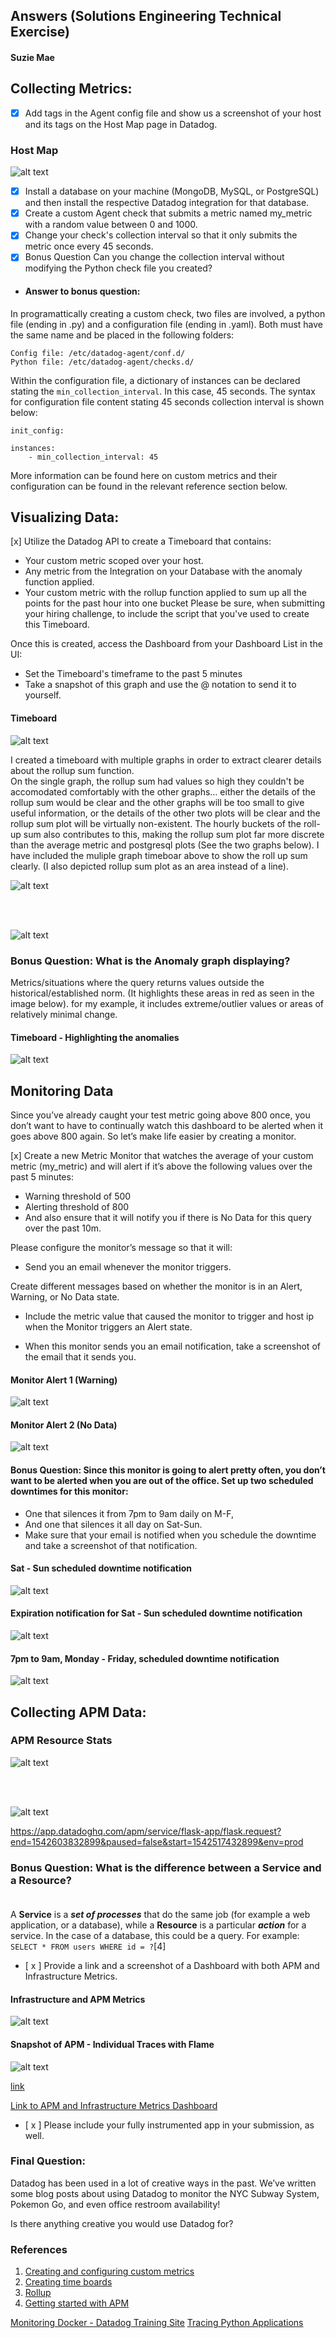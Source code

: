 ## Answers (Solutions Engineering Technical Exercise)
#### Suzie Mae


## Collecting Metrics:

- [x] Add tags in the Agent config file and show us a screenshot of your host and its tags on the Host Map page in Datadog.

### Host Map
![alt text][img1]

[img1]: ./images/host_map.png "Host map"


- [x] Install a database on your machine (MongoDB, MySQL, or PostgreSQL) and then install the respective Datadog integration for that database.
- [x] Create a custom Agent check that submits a metric named my_metric with a random value between 0 and 1000.
- [x] Change your check's collection interval so that it only submits the metric once every 45 seconds.
- [x] Bonus Question Can you change the collection interval without modifying the Python check file you created?

- #### Answer to bonus question:
In programattically creating a custom check, two files are involved, a python file (ending in .py) and a configuration file (ending in .yaml). Both must have the same name and be placed in the following folders:
```
Config file: /etc/datadog-agent/conf.d/
Python file: /etc/datadog-agent/checks.d/
```

Within the configuration file, a dictionary of instances can be declared stating the `min_collection_interval`. In this case, 45 seconds. The syntax for configuration file content stating 45 seconds collection interval is shown below:

```
init_config:

instances:
    - min_collection_interval: 45
```

More information can be found here on custom metrics and their configuration can be found in the relevant reference section below.


## Visualizing Data:

[x] Utilize the Datadog API to create a Timeboard that contains:

- Your custom metric scoped over your host.
- Any metric from the Integration on your Database with the anomaly function applied.
- Your custom metric with the rollup function applied to sum up all the points for the past hour into one bucket
Please be sure, when submitting your hiring challenge, to include the script that you've used to create this Timeboard.

Once this is created, access the Dashboard from your Dashboard List in the UI:

- Set the Timeboard's timeframe to the past 5 minutes
- Take a snapshot of this graph and use the @ notation to send it to yourself.

#### Timeboard


![alt text][img2a]

[img2a]: ./images/timeboard_over_5_minutes.png "Timeboard - Snapshot of single graph over 5 minutes"



I created a timeboard with multiple graphs in order to extract clearer details about the rollup sum function. <br/>
On the single graph, the rollup sum had values so high they couldn't be accomodated comfortably with the other graphs... either the details of the rollup sum would be clear and the other graphs will be too small to give useful information, or the details of the other two plots will be clear and the rollup sum plot will be virtually non-existent. The hourly buckets of the roll-up sum also contributes to this, making the rollup sum plot far more discrete than the average metric and postgresql plots (See the two graphs below). I have included the muliple graph timeboar above to show the roll up sum clearly. (I also depicted rollup sum plot as an area instead of a line).

![alt text][img2b]

[img2b]: ./images/timeboard_over_x_hours.png "Single graph over 4 hours - to show the difference in values"

<br/>
<br/>

![alt text][img2c]

[img2c]: ./images/timeboard_for_multiple_boards.png "Timeboard - multiple graphs"



### Bonus Question: What is the Anomaly graph displaying?

Metrics/situations where the query returns values outside the historical/established norm. (It highlights these areas in red as seen in the image below). for my example, it includes extreme/outlier values or areas of relatively minimal change. 

#### Timeboard - Highlighting the anomalies

![alt text][img2d]

[img2d]: ./images/anomalies_1.png "Timeboard - Highlighting the anomalies"

## Monitoring Data

Since you’ve already caught your test metric going above 800 once, you don’t want to have to continually watch this dashboard to be alerted when it goes above 800 again. So let’s make life easier by creating a monitor.

[x] Create a new Metric Monitor that watches the average of your custom metric (my_metric) and will alert if it’s above the following values over the past 5 minutes:

- Warning threshold of 500
- Alerting threshold of 800
- And also ensure that it will notify you if there is No Data for this query over the past 10m.


Please configure the monitor’s message so that it will:

- Send you an email whenever the monitor triggers.

Create different messages based on whether the monitor is in an Alert, Warning, or No Data state.

- Include the metric value that caused the monitor to trigger and host ip when the Monitor triggers an Alert state.

- When this monitor sends you an email notification, take a screenshot of the email that it sends you.


#### Monitor Alert 1 (Warning)
![alt text][img3a]

[img3a]: ./images/monitor_alert_log_1.png "Monitor Alert 1 (Warning)"


#### Monitor Alert 2 (No Data)

![alt text][img3b]

[img3b]: ./images/no_data_alert.png "Monitor Alert 2 (No Data)"

#### Bonus Question: Since this monitor is going to alert pretty often, you don’t want to be alerted when you are out of the office. Set up two scheduled downtimes for this monitor:

- One that silences it from 7pm to 9am daily on M-F,
- And one that silences it all day on Sat-Sun.
- Make sure that your email is notified when you schedule the downtime and take a screenshot of that notification.

#### Sat - Sun scheduled downtime notification
![alt text][img4a]

[img4a]: ./images/scheduled_down_time_1.png "Sat - Sun scheduled downtime notification"


#### Expiration notification for  Sat - Sun scheduled downtime notification
![alt text][img4b]

[img4b]: ./images/downtime_expiry_1.png "Expiration notification for Sat - Sun scheduled downtime notification"

#### 7pm to 9am, Monday - Friday,  scheduled downtime notification

![alt text][img5]

[img5]: ./images/scheduled_down_time_2.png "7pm to 9am, Monday - Friday,  scheduled downtime notification"



## Collecting APM Data:
### APM Resource Stats
![alt text][img7a]

[img7a]: ./images/apm_resource_stats.png "Snapshot of APM Resource Stats"

<br/><br/>

![alt text][img7b]

[img7b]: ./images/individual_traces1.png "Snapshot of APM - Individual Traces with Flame"


https://app.datadoghq.com/apm/service/flask-app/flask.request?end=1542603832899&paused=false&start=1542517432899&env=prod

### Bonus Question: What is the difference between a Service and a Resource?<br/><br/>
A **Service** is a **_set of processes_** that do the same job (for example a web application, or a database), while a **Resource** is a particular **_action_** for a service. In the case of a database, this could be a query. For example: ```SELECT * FROM users WHERE id = ?```[4]

- [ x ] Provide a link and a screenshot of a Dashboard with both APM and Infrastructure Metrics.<br/>
#### Infrastructure and APM Metrics


![alt text][img8a]

[img8a]: ./images/apm_infr1.png "Infrastructure and APM Metrics"

#### Snapshot of APM - Individual Traces with Flame

![alt text][img8b]

[img8b]: ./images/apm_infr.png "Snapshot of APM - Individual Traces with Flame"




[link](https://app.datadoghq.com/apm/trace/1404380140091556782?spanID=6907584043438742536&env=dd_docker&sort=time&colorBy=service&graphType=span_list)

[Link to APM and Infrastructure Metrics Dashboard](https://app.datadoghq.com/apm/search?cols=%5B%22core_service%22%2C%22log_duration%22%2C%22log_http.method%22%2C%22log_http.status_code%22%5D&from_ts=1542642466428&graphType=span_list&index=trace-search&live=true&query=env%3Add_docker&saved_view=6953&spanID=15764508887163998640&stream_sort=desc&to_ts=1542646066428&trace)

- [ x ] Please include your fully instrumented app in your submission, as well.

### Final Question:

Datadog has been used in a lot of creative ways in the past. We’ve written some blog posts about using Datadog to monitor the NYC Subway System, Pokemon Go, and even office restroom availability!

Is there anything creative you would use Datadog for?

###


### References

1. [Creating and configuring custom metrics](https://docs.datadoghq.com/developers/write_agent_check/?tab=agentv6)
2. [Creating time boards](https://docs.datadoghq.com/api/?lang=python#timeboards)
3. [Rollup](https://docs.datadoghq.com/graphing/functions/rollup/)
4. [Getting started with APM](https://docs.datadoghq.com/tracing/visualization/)


[Monitoring Docker - Datadog Training Site](https://datadog.github.io/summit-training-session/handson/monitordocker/)
[Tracing Python Applications](https://docs.datadoghq.com/tracing/setup/python/)